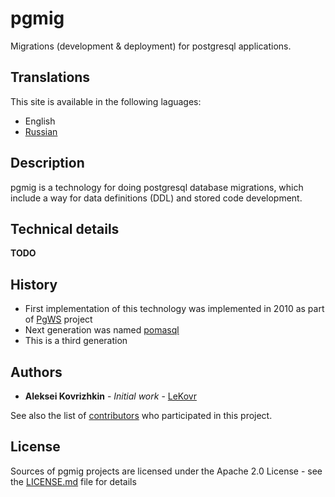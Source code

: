 # pgmig

Migrations (development & deployment) for postgresql applications.

## Translations

This site is available in the following laguages:

* English
* [Russian](/ru)

## Description

pgmig is a technology for doing postgresql database migrations, which include a way for data definitions (DDL) and stored code development.

## Technical details

**TODO**

## History

* First implementation of this technology was implemented in 2010 as part of [PgWS](https://github.com/LeKovr/pgws) project
* Next generation was named [pomasql](https://github.com/pomasql)
* This is a third generation

## Authors

* **Aleksei Kovrizhkin** - *Initial work* - [LeKovr](https://github.com/LeKovr)

See also the list of [contributors](https://github.com/pomasql/poma/graphs/contributors) who participated in this project.

## License

Sources of pgmig projects are licensed under the Apache 2.0 License - see the [LICENSE.md](https://github.com/pgmig/pgmig/blob/master/LICENSE) file for details
